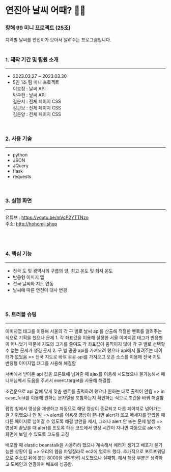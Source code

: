 # 연진아 날씨 어때? 🐱‍🏍
### 항해 99 미니 프로젝트 (25조)  
지역별 날씨를 연진이가 모아서 알려주는 프로그램입니다.
<br/>
<br/>


    
### 1. 제작 기간 및 팀원 소개 
---  

+ 2023.03.27 ~ 2023.03.30
+ 5인 1조 팀 미니 프로젝트  
    이호정 : 날씨 API  
    박우현 : 날씨 API  
    김은서 : 전체 페이지 CSS  
    김근보 : 전체 페이지 CSS  
    김은양 : 전체 페이지 CSS    
<br/>
    
### 2. 사용 기술
---
+ python  
+ JSON  
+ JQuery  
+ flask  
+ requests  
<br/>

  
  
### 3. 실행 화면
---
유튜브 : https://youtu.be/mVcP2YTTNzo  
주소: http://hohomii.shop

<br/>
<br/>

  
### 4. 핵심 기능
---
+ 전국 도 및 광역시의 구름의 양, 최고 온도 및 최저 온도  
+ 반응형 이미지 앱  
+ 전국 날씨와 지도 연동  
+ 날씨에 따른 연진이 대사 변경
<br/>


### 5. 트러블 슈팅
---
이미지맵 태그를 이용해 서울의 각 구 별로 날씨 api를 산출해 적절한 멘트를 알려주는 식으로 기획을 했으나
문제 1. 각 좌표값을 이용해 설정한 서울 이미지맵 태그가 반응형이 아니었기 때문에 지도의 크기를 줄여도 각 좌표값이 움직이지 않아 각 구 별로 선택할 수 없는 문제가 생김
문제 2. 구 별 공공 api를 가져오려 했으나 api에서 돌려주는 데이터가 없었음
=> 전국 지도로 바꿔 공공 api를 가져오고 오픈 소스를 이용해 전국 지도 반응형 이미지맵 태그를 사용해 해결함


서버에서 받아온 api 값을 프론트에 넘겨줄 때 ajax를 이용해 시도했으나 불가능해서 매니저님께서 도움을 주셔서 event.target을 사용해 해결함.

조건문으로 api 값에 맞게 맞춤 멘트를 출력하려 했으나 원하는 대로 출력이 안됨
=> in case_fold를 이용해 원하는 문자열을 포함하는지 확인하는 식으로 조건을 바꿔 해결함

팝업 창에서 영상을 재생하고 자동으로 해당 영상이 종료되고 다른 페이지로 넘어가는 걸 기획했으나 안 됨
=> alert를 이용해 영상이 끝나면 alert가 뜨고 메세지를 닫았을 때 다른 페이지로 넘어갈 수 있도록 해결 방안을 제시, 그러나 alert 안 뜨는 문제 발생
=> 영상이 끝났을 때 alert를 뜨도록 하는 코드에서 영상 시간이 지나면 자동으로 alert가 화면에 보일 수 있도록 코드를 고침

배포할 때 elastic beanstalk을 사용하려 했으나 계속해서 에러가 생기고 배포가 불가능한 상황이 됨
=> 우리의 웹을 파일질라로 ec2에 업로드 했다. 추가적으로 포트포워딩으로 주소값 뒤에 붙는 8000을 생략하려 시도했으나 실패함. 해서 해당 부분은 생략하고
도메인과 연결하여 배포에 성공함.



